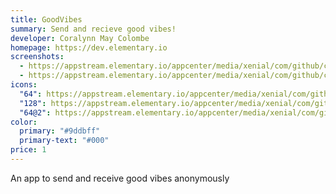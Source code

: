 ```yaml
---
title: GoodVibes
summary: Send and recieve good vibes!
developer: Coralynn May Colombe
homepage: https://dev.elementary.io
screenshots:
  - https://appstream.elementary.io/appcenter/media/xenial/com/github/coralynnmay.goodvibesapp.desktop/67FBF30C77C16472436537D4A81C0C1C/screenshots/image-1_orig.png
  - https://appstream.elementary.io/appcenter/media/xenial/com/github/coralynnmay.goodvibesapp.desktop/67FBF30C77C16472436537D4A81C0C1C/screenshots/image-2_orig.png
icons:
  "64": https://appstream.elementary.io/appcenter/media/xenial/com/github/coralynnmay.goodvibesapp.desktop/67FBF30C77C16472436537D4A81C0C1C/icons/64x64/com.github.coralynnmay.goodvibesapp_com.github.coralynnmay.goodvibesapp.png
  "128": https://appstream.elementary.io/appcenter/media/xenial/com/github/coralynnmay.goodvibesapp.desktop/67FBF30C77C16472436537D4A81C0C1C/icons/128x128/com.github.coralynnmay.goodvibesapp_com.github.coralynnmay.goodvibesapp.png
  "64@2": https://appstream.elementary.io/appcenter/media/xenial/com/github/coralynnmay.goodvibesapp.desktop/67FBF30C77C16472436537D4A81C0C1C/icons/64x64@2/com.github.coralynnmay.goodvibesapp_com.github.coralynnmay.goodvibesapp.png
color:
  primary: "#9ddbff"
  primary-text: "#000"
price: 1
---
```


<p>An app to send and receive good vibes anonymously</p>
